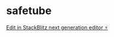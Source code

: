 # safetube

[Edit in StackBlitz next generation editor ⚡️](https://stackblitz.com/~/github.com/Sudarshan-Samala/safetube)